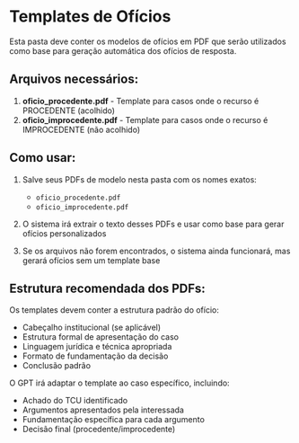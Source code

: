 # Templates de Ofícios

Esta pasta deve conter os modelos de ofícios em PDF que serão utilizados como base para geração automática dos ofícios de resposta.

## Arquivos necessários:

1. **oficio_procedente.pdf** - Template para casos onde o recurso é PROCEDENTE (acolhido)
2. **oficio_improcedente.pdf** - Template para casos onde o recurso é IMPROCEDENTE (não acolhido)

## Como usar:

1. Salve seus PDFs de modelo nesta pasta com os nomes exatos:
   - `oficio_procedente.pdf`
   - `oficio_improcedente.pdf`

2. O sistema irá extrair o texto desses PDFs e usar como base para gerar ofícios personalizados

3. Se os arquivos não forem encontrados, o sistema ainda funcionará, mas gerará ofícios sem um template base

## Estrutura recomendada dos PDFs:

Os templates devem conter a estrutura padrão do ofício:
- Cabeçalho institucional (se aplicável)
- Estrutura formal de apresentação do caso
- Linguagem jurídica e técnica apropriada
- Formato de fundamentação da decisão
- Conclusão padrão

O GPT irá adaptar o template ao caso específico, incluindo:
- Achado do TCU identificado
- Argumentos apresentados pela interessada
- Fundamentação específica para cada argumento
- Decisão final (procedente/improcedente)

